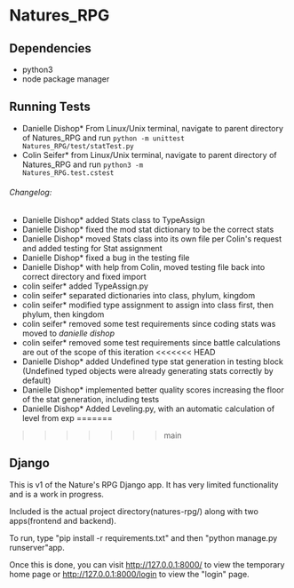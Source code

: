 # Natures_RPG

## Dependencies
- python3
- node package manager

## Running Tests
- Danielle Dishop* From Linux/Unix terminal, navigate to parent directory of Natures_RPG and run <code>python -m unittest Natures_RPG/test/statTest.py</code>
- Colin Seifer* from Linux/Unix terminal, navigate to parent directory of Natures_RPG and run <code>python3 -m Natures_RPG.test.cstest</code>

###### Changelog:
- Danielle Dishop* added Stats class to TypeAssign
- Danielle Dishop* fixed the mod stat dictionary to be the correct stats
- Danielle Dishop* moved Stats class into its own file per Colin's request and added testing for Stat assignment
- Danielle Dishop* fixed a bug in the testing file
- Danielle Dishop* with help from Colin, moved testing file back into correct directory and fixed import
- colin seifer* added TypeAssign.py
- colin seifer* separated dictionaries into class, phylum, kingdom
- colin seifer* modified type assignment to assign into class first, then phylum, then kingdom
- colin seifer* removed some test requirements since coding stats was moved to *danielle dishop*
- colin seifer* removed some test requirements since battle calculations are out of the scope of this iteration
<<<<<<< HEAD
- Danielle Dishop* added Undefined type stat generation in testing block (Undefined typed objects were already generating stats correctly by default)
- Danielle Dishop* implemented better quality scores increasing the floor of the stat generation, including tests
- Danielle Dishop* Added Leveling.py, with an automatic calculation of level from exp
=======
>>>>>>> main


## Django

This is v1 of the Nature's RPG Django app. It has very limited functionality and is a work in progress.

Included is the actual project directory(natures-rpg/) along with two apps(frontend and backend).

To run, type "pip install -r requirements.txt" and then "python manage.py runserver"app.

Once this is done, you can visit http://127.0.0.1:8000/ to view the temporary home page or
http://127.0.0.1:8000/login to view the "login" page.